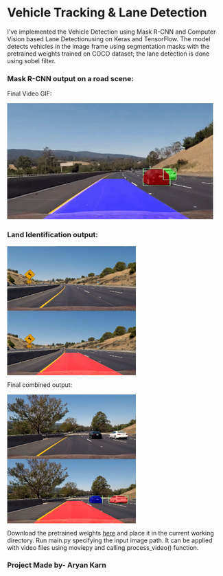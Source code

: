 # Vehicle Tracking & Lane Detection
I've implemented the Vehicle Detection using Mask R-CNN and Computer Vision based Lane Detectionusing on Keras and TensorFlow.
The model detects vehicles in the image frame using segmentation masks with the pretrained weights trained on COCO dataset; the lane detection is done using sobel filter.

### Mask R-CNN output on a road scene:

Final Video GIF:

![](https://github.com/Aryan05/R_CNN-SelfDrivingCar/blob/master/output/ouput.gif)

### Land Identification output:

<img src="./input/test2.jpg" width = "300" height = "150" align=center />  <img src="./output/output_lane.png" width = "300" height = "150" align=center />

Final combined output:

<img src="./input/test6.jpg" width = "300" height = "150" align=center />  <img src="./output/output.png" width = "300" height = "150" align=center />

Download the pretrained weights [here](https://drive.google.com/open?id=1dNi9Ny1h9KBMj_3mocMQNapeEwgeERlz) and place it in the current working directory. Run main.py specifying the input image path. It can be applied with video files using moviepy and calling process_video() function.

### Project Made by- Aryan Karn
